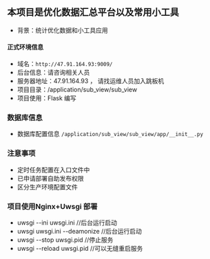 
## 本项目是优化数据汇总平台以及常用小工具
- 背景：统计优化数据和小工具应用

#### 正式环境信息

- 域名：`http://47.91.164.93:9009/`
- 后台信息：请咨询相关人员
- 服务器地址：47.91.164.93  ， 请找运维人员加入跳板机
- 项目目录：/application/sub_view/sub_view
- 项目使用：Flask 编写

### 数据库信息
- 数据库配置信息 `/application/sub_view/sub_view/app/__init__.py`

### 注意事项
- 定时任务配置在入口文件中
- 已申请部署自助发布权限
- 区分生产环境配置文件



### 项目使用Nginx+Uwsgi 部署
- uwsgi --ini uwsgi.ini  //后台运行启动 
- uwsgi  uwsgi.ini --deamonize //后台运行启动   
- uwsgi --stop uwsgi.pid  //停止服务   
- uwsgi --reload uwsgi.pid  //可以无缝重启服务 



 